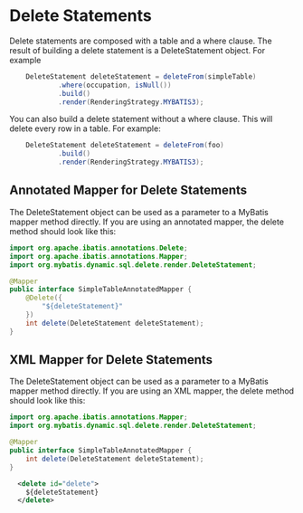 # Delete Statements

Delete statements are composed with a table and a where clause.  The result of building a delete
statement is a DeleteStatement object.  For example

```java
    DeleteStatement deleteStatement = deleteFrom(simpleTable)
            .where(occupation, isNull())
            .build()
            .render(RenderingStrategy.MYBATIS3);
```
You can also build a delete statement without a where clause.  This will delete every row in a table.
For example:

```java
    DeleteStatement deleteStatement = deleteFrom(foo)
            .build()
            .render(RenderingStrategy.MYBATIS3);
``` 

## Annotated Mapper for Delete Statements

The DeleteStatement object can be used as a parameter to a MyBatis mapper method directly.  If you
are using an annotated mapper, the delete method should look like this:
  
```java
import org.apache.ibatis.annotations.Delete;
import org.apache.ibatis.annotations.Mapper;
import org.mybatis.dynamic.sql.delete.render.DeleteStatement;

@Mapper
public interface SimpleTableAnnotatedMapper {
    @Delete({
        "${deleteStatement}"
    })
    int delete(DeleteStatement deleteStatement);
}
```

## XML Mapper for Delete Statements

The DeleteStatement object can be used as a parameter to a MyBatis mapper method directly.  If you
are using an XML mapper, the delete method should look like this:
  
```java
import org.apache.ibatis.annotations.Mapper;
import org.mybatis.dynamic.sql.delete.render.DeleteStatement;

@Mapper
public interface SimpleTableAnnotatedMapper {
    int delete(DeleteStatement deleteStatement);
}
```

```xml
  <delete id="delete">
    ${deleteStatement}
  </delete>
```
